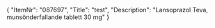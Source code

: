 {
  "ItemNr": "087697",
  "Title": "test",
  "Description": "Lansoprazol Teva, munsönderfallande tablett 30 mg"
}
